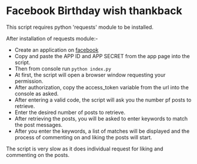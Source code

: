 # Facebook Birthday wish thankback

This script requires python 'requests' module to be installed.

After installation of requests module:-

* Create an application on [facebook](https://developers.facebook.com/apps)
* Copy and paste the APP ID and APP SECRET from the app page into the script.
* Then from console run `python index.py`
* At first, the script will open a browser window requesting your permission.
* After authorization, copy the access_token variable from the url into the console as asked.
* After entering a valid code, the script will ask you the number pf posts to retrieve.
* Enter the desired number of posts to retrieve.
* After retrieving the posts, you will be asked to enter keywords to match the post messages.
* After you enter the keywords, a list of matches will be displayed and the process of commenting on and liking the posts will start.

The script is very slow as it does individual request for liking and commenting on the posts.